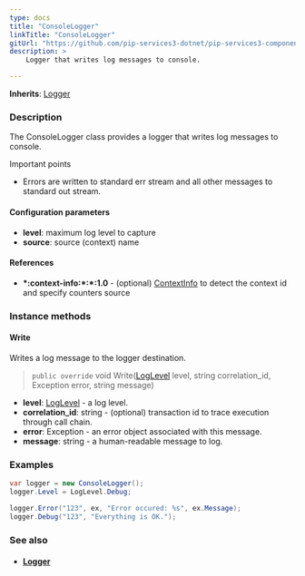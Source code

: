 ```yaml
---
type: docs
title: "ConsoleLogger"
linkTitle: "ConsoleLogger"
gitUrl: "https://github.com/pip-services3-dotnet/pip-services3-components-dotnet"
description: >
    Logger that writes log messages to console.

---
```


**Inherits**: [Logger](../logger)

### Description

The  ConsoleLogger class provides a logger that writes log messages to console.

Important points

- Errors are written to standard err stream and all other messages to standard out stream.

#### Configuration parameters
- **level**: maximum log level to capture
- **source**: source (context) name

#### References
- **\*:context-info:\*:\*:1.0** - (optional) [ContextInfo](../../info/context_info) to detect the context id and specify counters source


### Instance methods

#### Write
Writes a log message to the logger destination.

> `public override` void Write([LogLevel](../log_level) level, string correlation_id, Exception error, string message)

- **level**: [LogLevel](../log_level) - a log level.
- **correlation_id**: string - (optional) transaction id to trace execution through call chain.
- **error**: Exception - an error object associated with this message.
- **message**: string - a human-readable message to log.

### Examples

```cs
var logger = new ConsoleLogger();
logger.Level = LogLevel.Debug;

logger.Error("123", ex, "Error occured: %s", ex.Message);
logger.Debug("123", "Everything is OK.");
```

### See also
- #### [Logger](../logger)
